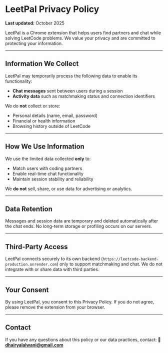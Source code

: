 # LeetPal Privacy Policy

**Last updated:** October 2025

LeetPal is a Chrome extension that helps users find partners and chat while solving LeetCode problems.
We value your privacy and are committed to protecting your information.

---

## Information We Collect
LeetPal may temporarily process the following data to enable its functionality:
- **Chat messages** sent between users during a session
- **Activity data** such as matchmaking status and connection identifiers

We do **not** collect or store:
- Personal details (name, email, password)
- Financial or health information
- Browsing history outside of LeetCode

---

## How We Use Information
We use the limited data collected **only** to:
- Match users with coding partners
- Enable real-time chat functionality
- Maintain session stability and reliability

We **do not** sell, share, or use data for advertising or analytics.

---

## Data Retention
Messages and session data are temporary and deleted automatically after the chat ends.
No long-term storage or profiling occurs on our servers.

---

## Third-Party Access
LeetPal connects securely to its own backend (`https://leetcode-backend-production.onrender.com`) only to support matchmaking and chat.
We do not integrate with or share data with third parties.

---

## Your Consent
By using LeetPal, you consent to this Privacy Policy.
If you do not agree, please remove the extension from your browser.

---

## Contact
If you have any questions about this policy or our data practices, contact:
📧 **dhairyalalwani@gmail.com**
